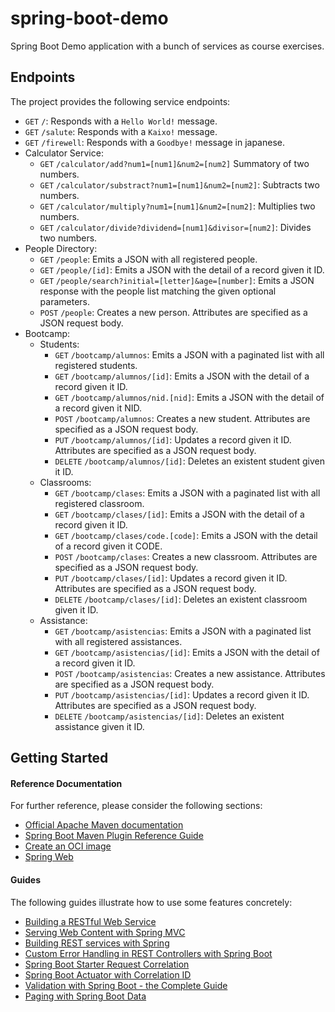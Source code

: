 # spring-boot-demo

Spring Boot Demo application with a bunch of services as course exercises.

## Endpoints

The project provides the following service endpoints:

- `GET` `/`: Responds with a `Hello World!` message.
- `GET` `/salute`: Responds with a `Kaixo!` message.
- `GET` `/firewell`: Responds with a `Goodbye!` message in japanese.
- Calculator Service:
  - `GET` `/calculator/add?num1=[num1]&num2=[num2]` Summatory of two numbers.
  - `GET` `/calculator/substract?num1=[num1]&num2=[num2]`: Subtracts two numbers.
  - `GET` `/calculator/multiply?num1=[num1]&num2=[num2]`: Multiplies two numbers.
  - `GET` `/calculator/divide?dividend=[num1]&divisor=[num2]`: Divides two numbers.
- People Directory:
  - `GET` `/people`: Emits a JSON with all registered people.
  - `GET` `/people/[id]`: Emits a JSON with the detail of a record given it ID.
  - `GET` `/people/search?initial=[letter]&age=[number]`: Emits a JSON response with the people list matching the given optional parameters.
  - `POST` `/people`: Creates a new person. Attributes are specified as a JSON request body.
- Bootcamp:
  - Students:
    - `GET` `/bootcamp/alumnos`: Emits a JSON with a paginated list with all registered students.
    - `GET` `/bootcamp/alumnos/[id]`: Emits a JSON with the detail of a record given it ID.
    - `GET` `/bootcamp/alumnos/nid.[nid]`: Emits a JSON with the detail of a record given it NID.
    - `POST` `/bootcamp/alumnos`: Creates a new student. Attributes are specified as a JSON request body.
    - `PUT` `/bootcamp/alumnos/[id]`: Updates a record given it ID. Attributes are specified as a JSON request body.
    - `DELETE` `/bootcamp/alumnos/[id]`: Deletes an existent student given it ID.
  - Classrooms:
    - `GET` `/bootcamp/clases`: Emits a JSON with a paginated list with all registered classroom.
    - `GET` `/bootcamp/clases/[id]`: Emits a JSON with the detail of a record given it ID.
    - `GET` `/bootcamp/clases/code.[code]`: Emits a JSON with the detail of a record given it CODE.
    - `POST` `/bootcamp/clases`: Creates a new classroom. Attributes are specified as a JSON request body.
    - `PUT` `/bootcamp/clases/[id]`: Updates a record given it ID. Attributes are specified as a JSON request body.
    - `DELETE` `/bootcamp/clases/[id]`: Deletes an existent classroom given it ID.
  - Assistance:
    - `GET` `/bootcamp/asistencias`: Emits a JSON with a paginated list with all registered assistances.
    - `GET` `/bootcamp/asistencias/[id]`: Emits a JSON with the detail of a record given it ID.
    - `POST` `/bootcamp/asistencias`: Creates a new assistance. Attributes are specified as a JSON request body.
    - `PUT` `/bootcamp/asistencias/[id]`: Updates a record given it ID. Attributes are specified as a JSON request body.
    - `DELETE` `/bootcamp/asistencias/[id]`: Deletes an existent assistance given it ID.

## Getting Started

#### Reference Documentation

For further reference, please consider the following sections:

* [Official Apache Maven documentation](https://maven.apache.org/guides/index.html)
* [Spring Boot Maven Plugin Reference Guide](https://docs.spring.io/spring-boot/docs/2.7.13/maven-plugin/reference/html/)
* [Create an OCI image](https://docs.spring.io/spring-boot/docs/2.7.13/maven-plugin/reference/html/#build-image)
* [Spring Web](https://docs.spring.io/spring-boot/docs/2.7.13/reference/htmlsingle/#web)

#### Guides

The following guides illustrate how to use some features concretely:

* [Building a RESTful Web Service](https://spring.io/guides/gs/rest-service/)
* [Serving Web Content with Spring MVC](https://spring.io/guides/gs/serving-web-content/)
* [Building REST services with Spring](https://spring.io/guides/tutorials/rest/)
* [Custom Error Handling in REST Controllers with Spring Boot](https://thepracticaldeveloper.com/custom-error-handling-rest-controllers-spring-boot/)
* [Spring Boot Starter Request Correlation](https://github.com/stevesaliman/spring-boot-starter-request-correlation)
* [Spring Boot Actuator with Correlation ID](https://www.jvt.me/posts/2022/01/13/spring-boot-actuator-audit/)
* [Validation with Spring Boot - the Complete Guide](https://reflectoring.io/bean-validation-with-spring-boot/)
* [Paging with Spring Boot Data](https://reflectoring.io/spring-boot-paging/)
